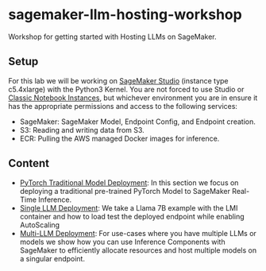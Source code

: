 # sagemaker-llm-hosting-workshop
Workshop for getting started with Hosting LLMs on SageMaker.

## Setup
For this lab we will be working on [SageMaker Studio](https://docs.aws.amazon.com/sagemaker/latest/dg/studio-updated.html) (instance type c5.4xlarge) with the Python3 Kernel. You are not forced to use Studio or [Classic Notebook Instances](https://docs.aws.amazon.com/sagemaker/latest/dg/nbi.html), but whichever environment you are in ensure it has the appropriate permissions and access to the following services:
  - SageMaker: SageMaker Model, Endpoint Config, and Endpoint creation.
  - S3: Reading and writing data from S3.
  - ECR: Pulling the AWS managed Docker images for inference.

## Content

- [PyTorch Traditional Model Deployment](https://github.com/RamVegiraju/sagemaker-llm-hosting-workshop/tree/master/traditional-model-deployment): In this section we focus on deploying a traditional pre-trained PyTorch Model to SageMaker Real-Time Inference.
- [Single LLM Deployment](https://github.com/RamVegiraju/sagemaker-llm-hosting-workshop/tree/master/single-llm-deployment): We take a Llama 7B example with the LMI container and how to load test the deployed endpoint while enabling AutoScaling
- [Multi-LLM Deployment](https://github.com/RamVegiraju/sagemaker-llm-hosting-workshop/tree/master/multi-llm-deployment): For use-cases where you have multiple LLMs or models we show how you can use Inference Components with SageMaker to efficiently allocate resources and host multiple models on a singular endpoint.
